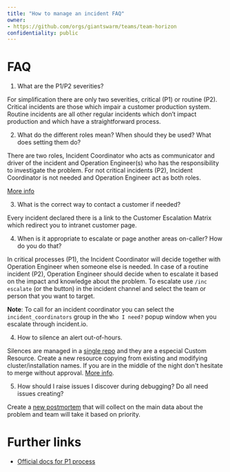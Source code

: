 ```yaml
---
title: "How to manage an incident FAQ"
owner:
- https://github.com/orgs/giantswarm/teams/team-horizon
confidentiality: public
---
```


# FAQ

1. What are the P1/P2 severities?

For simplification there are only two severities, critical (P1) or routine (P2). Critical incidents are those which impair a customer production system. Routine incidents are all other regular incidents which don’t impact production and which have a straightforward process.

2. What do the different roles mean? When should they be used? What does setting them do?

There are two roles, Incident Coordinator who acts as communicator and driver of the incident and Operation Engineer(s) who has the responsibility to investigate the problem. For not critical incidents (P2), Incident Coordinator is not needed and Operation Engineer act as both roles. 

[More info](https://docs.giantswarm.io/support/p1-process/#roles)

3. What is the correct way to contact a customer if needed? 

Every incident declared there is a link to the Customer Escalation Matrix which redirect you to intranet customer page.

4. When is it appropriate to escalate or page another areas on-caller? How do you do that?

In critical processes (P1), the Incident Coordinator will decide together with Operation Engineer when someone else is needed. In case of a routine incident (P2), Operation Engineer should decide when to escalate it based on the impact and knowledge about the problem. To escalate use `/inc escalate` (or the button) in the incident channel and select the team or person that you want to target.

__Note__: To call for an incident coordinator you can select the `incident_coordinators` group in the `Who I need?` popup window when you escalate through incident.io.

4. How to silence an alert out-of-hours.

Silences are managed in a [single repo](https://github.com/giantswarm/silences/) and they are a especial Custom Resource. Create a new resource copying from existing and modifying cluster/installation names. If you are in the middle of the night don't hesitate to merge without approval. [More info](https://intranet.giantswarm.io/docs/support-and-ops/processes/silence-management/).

5. How should I raise issues I discover during debugging? Do all need issues creating? 

Create a [new postmortem](https://github.com/giantswarm/giantswarm/issues/new?assignees=&labels=postmortem%2C+team%2Fnull&template=operations-postmortem.md&title=) that will collect on the main data about the problem and team will take it based on priority.

# Further links

- [Official docs for P1 process](https://docs.giantswarm.io/support/p1-process/)
